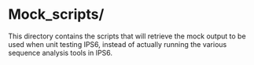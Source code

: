 # Mock_scripts/

This directory contains the scripts that will retrieve the mock output to be used when unit testing IPS6, instead of actually running the various sequence analysis tools in IPS6.
